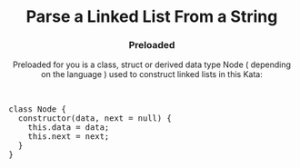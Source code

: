 <div align = "center">

# Parse a Linked List From a String

</div>

<div align = "center">

<h3>Preloaded</h3>
<p>Preloaded for you is a class, struct or derived data type Node ( depending on the language ) used to construct linked lists in this Kata:</p>
<br>

</div>

<pre>
class Node {
  constructor(data, next = null) {
    this.data = data;
    this.next = next;
  }
}
</pre>
